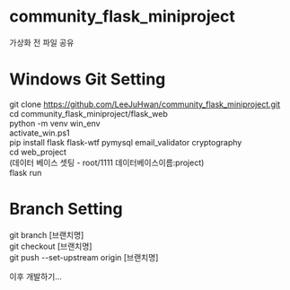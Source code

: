 # community_flask_miniproject  
가상화 전 파일 공유  

# Windows Git Setting  
git clone https://github.com/LeeJuHwan/community_flask_miniproject.git  
cd community_flask_miniproject/flask_web  
python -m venv win_env  
activate_win.ps1    
pip install flask flask-wtf pymysql email_validator cryptography  
cd web_project  
(데이터 베이스 셋팅 - root/1111 데이터베이스이름:project)   
flask run  

# Branch Setting  

git branch [브랜치명]  
git checkout [브랜치명]  
git push --set-upstream origin [브랜치명]  


이후 개발하기...
